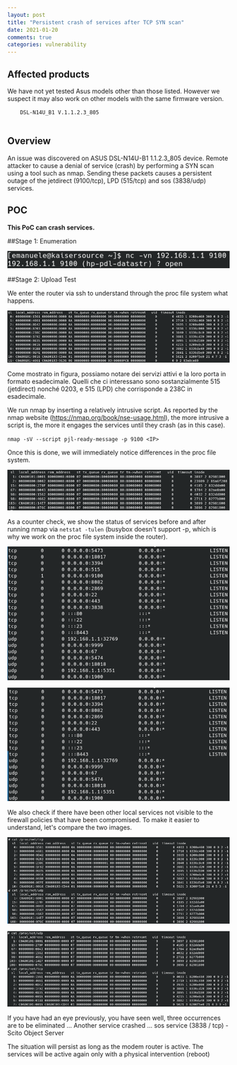 ```yaml
---
layout: post
title: "Persistent crash of services after TCP SYN scan"
date: 2021-01-20
comments: true
categories: vulnerability
---
```



## Affected products

We have not yet tested Asus models other than those listed. However we suspect it may also work on other models with the same firmware version.

```
    DSL-N14U_B1 V.1.1.2.3_805
    
```




## Overview

An issue was discovered on ASUS DSL-N14U-B1 1.1.2.3_805 device. Remote attacker to cause a denial of service (crash) by performing a SYN scan using a tool such as nmap. Sending these packets causes a persistent outage of the jetdirect (9100/tcp), LPD (515/tcp) and sos (3838/udp) services. 

## POC

**This PoC can crash services.**

##Stage 1: Enumeration

![](/assets/asus_2/nc_enum.png)


##Stage 2: Upload Test








We enter the router via ssh to understand through the proc file system what happens.

![](/assets/asus_2/raw_socket_before.png)

Come mostrato in figura, possiamo notare dei servizi attivi e la loro porta in formato esadecimale.
Quelli che ci interessano sono sostanzialmente 515 (jetdirect) nonché 0203, 
e 515 (LPD) che corrisponde a 238C in esadecimale.

We run nmap by inserting a relatively intrusive script. As reported by the nmap website (https://nmap.org/book/nse-usage.html), the more intrusive a script is, the more it engages the services until they crash (as in this case).

`nmap -sV --script pjl-ready-message -p 9100 <IP>`

Once this is done, we will immediately notice differences in the proc file system.

![](/assets/asus_2/raw_socket_after.png)

As a counter check, we show the status of services before and after running nmap via `netstat -tulen`
(busybox doesn't support -p, which is why we work on the proc file system inside the router).

![](/assets/asus_2/netstat_before.png)

![](/assets/asus_2/netstat_after.png)

We also check if there have been other local services not visible to the firewall policies that have been compromised. To make it easier to understand, let's compare the two images.

![](/assets/asus_2/tcp_udp_all_before.png)

![](/assets/asus_2/tcp_udp_all_after.png)

If you have had an eye previously, you have seen well, three occurrences are to be eliminated ...
Another service crashed ... sos service (3838 / tcp) - Scito Object Server

The situation will persist as long as the modem router is active. The services will be active again only with a physical intervention (reboot)


<!--
#Dato il contesto limitante di un ambiente come quello di un router, vi consiglio per "abbellire" il formato del proc file system da questo articolo https://staaldraad.github.io/2017/12/20/netstat-without-netstat/). -->
